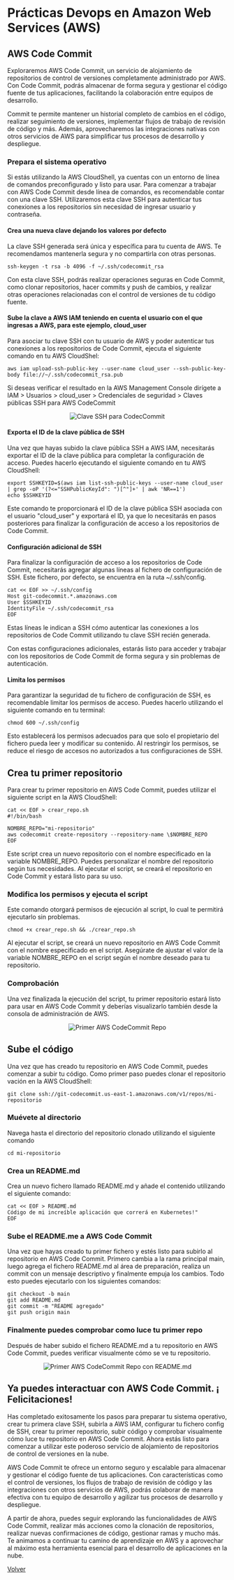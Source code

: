 # Prácticas Devops en Amazon Web Services (AWS)
## AWS Code Commit

Exploraremos AWS Code Commit, un servicio de alojamiento de repositorios de control de versiones completamente administrado por AWS. Con Code Commit, podrás almacenar de forma segura y gestionar el código fuente de tus aplicaciones, facilitando la colaboración entre equipos de desarrollo.

Commit te permite mantener un historial completo de cambios en el código, realizar seguimiento de versiones, implementar flujos de trabajo de revisión de código y más. Además, aprovecharemos las integraciones nativas con otros servicios de AWS para simplificar tus procesos de desarrollo y despliegue.

### Prepara el sistema operativo

Si estás utilizando la AWS CloudShell, ya cuentas con un entorno de línea de comandos preconfigurado y listo para usar. Para comenzar a trabajar con AWS Code Commit desde línea de comandos, es recomendable contar con una clave SSH. Utilizaremos esta clave SSH para autenticar tus conexiones a los repositorios sin necesidad de ingresar usuario y contraseña.

#### Crea una nueva clave dejando los valores por defecto

La clave SSH generada será única y específica para tu cuenta de AWS. Te recomendamos mantenerla segura y no compartirla con otras personas.

```shell
ssh-keygen -t rsa -b 4096 -f ~/.ssh/codecommit_rsa
```

Con esta clave SSH, podrás realizar operaciones seguras en Code Commit, como clonar repositorios, hacer commits y push de cambios, y realizar otras operaciones relacionadas con el control de versiones de tu código fuente.

#### Sube la clave a AWS IAM teniendo en cuenta el usuario con el que ingresas a AWS, para este ejemplo, cloud_user

Para asociar tu clave SSH con tu usuario de AWS y poder autenticar tus conexiones a los repositorios de Code Commit, ejecuta el siguiente comando en tu AWS CloudShel:

```shell
aws iam upload-ssh-public-key --user-name cloud_user --ssh-public-key-body file://~/.ssh/codecommit_rsa.pub
```

Si deseas verificar el resultado en la AWS Management Console dirígete a IAM > Usuarios > cloud_user > Credenciales de seguridad > Claves públicas SSH para AWS CodeCommit 

<div align="center">
  <img src="imagenes/clave-ssh-codecommit.png" alt="Clave SSH para CodecCommit">
</div>

#### Exporta el ID de la clave pública de SSH

Una vez que hayas subido la clave pública SSH a AWS IAM, necesitarás exportar el ID de la clave pública para completar la configuración de acceso. Puedes hacerlo ejecutando el siguiente comando en tu AWS CloudShell:

```shell
export SSHKEYID=$(aws iam list-ssh-public-keys --user-name cloud_user | grep -oP '(?<="SSHPublicKeyId": ")[^"]+' | awk 'NR==1')
echo $SSHKEYID
```

Este comando te proporcionará el ID de la clave pública SSH asociada con el usuario "cloud_user" y exportará el ID, ya que lo necesitarás en pasos posteriores para finalizar la configuración de acceso a los repositorios de Code Commit.

#### Configuración adicional de SSH

Para finalizar la configuración de acceso a los repositorios de Code Commit, necesitarás agregar algunas líneas al fichero de configuración de SSH. Este fichero, por defecto, se encuentra en la ruta ~/.ssh/config.


```shell
cat << EOF >> ~/.ssh/config
Host git-codecommit.*.amazonaws.com
User $SSHKEYID
IdentityFile ~/.ssh/codecommit_rsa
EOF
```

Estas líneas le indican a SSH cómo autenticar las conexiones a los repositorios de Code Commit utilizando tu clave SSH recién generada.

Con estas configuraciones adicionales, estarás listo para acceder y trabajar con los repositorios de Code Commit de forma segura y sin problemas de autenticación.

#### Limita los permisos

Para garantizar la seguridad de tu fichero de configuración de SSH, es recomendable limitar los permisos de acceso. Puedes hacerlo utilizando el siguiente comando en tu terminal:

```shell
chmod 600 ~/.ssh/config
```

Esto establecerá los permisos adecuados para que solo el propietario del fichero pueda leer y modificar su contenido. Al restringir los permisos, se reduce el riesgo de accesos no autorizados a tus configuraciones de SSH.

## Crea tu primer repositorio

Para crear tu primer repositorio en AWS Code Commit, puedes utilizar el siguiente script en la AWS CloudShell:

```shell
cat << EOF > crear_repo.sh
#!/bin/bash

NOMBRE_REPO="mi-repositorio"
aws codecommit create-repository --repository-name \$NOMBRE_REPO
EOF
```

Este script crea un nuevo repositorio con el nombre especificado en la variable NOMBRE_REPO. Puedes personalizar el nombre del repositorio según tus necesidades. Al ejecutar el script, se creará el repositorio en Code Commit y estará listo para su uso.

### Modifica los permisos y ejecuta el script

Este comando otorgará permisos de ejecución al script, lo cual te permitirá ejecutarlo sin problemas.

```shell
chmod +x crear_repo.sh && ./crear_repo.sh
```

Al ejecutar el script, se creará un nuevo repositorio en AWS Code Commit con el nombre especificado en el script. Asegúrate de ajustar el valor de la variable NOMBRE_REPO en el script según el nombre deseado para tu repositorio.

### Comprobación

Una vez finalizada la ejecución del script, tu primer repositorio estará listo para usar en AWS Code Commit y deberías visualizarlo también desde la consola de administración de AWS.

<div align="center">
  <img src="imagenes/primer-repo.png" alt="Primer AWS CodeCommit Repo">
</div>


## Sube el código

Una vez que has creado tu repositorio en AWS Code Commit, puedes comenzar a subir tu código. Como primer paso puedes clonar el repositorio vación en la AWS CloudShell:

```shell
git clone ssh://git-codecommit.us-east-1.amazonaws.com/v1/repos/mi-repositorio
```

### Muévete al directorio

Navega hasta el directorio del repositorio clonado utilizando el siguiente comando

```shell
cd mi-repositorio
```

### Crea un README.md

Crea un nuevo fichero llamado README.md y añade el contenido utilizando el siguiente comando:

```shell
cat << EOF > README.md
Código de mi increíble aplicación que correrá en Kubernetes!"
EOF
```

### Sube el README.me a AWS Code Commit

Una vez que hayas creado tu primer fichero y estés listo para subirlo al repositorio en AWS Code Commit.
Primero cambia a la rama principal main, luego agrega el fichero README.md al área de preparación, realiza un commit con un mensaje descriptivo y finalmente empuja los cambios. Todo esto puedes ejecutarlo con los siguientes comandos:

```shell
git checkout -b main
git add README.md
git commit -m "README agregado"
git push origin main
```

### Finalmente puedes comprobar como luce tu primer repo

Después de haber subido el fichero README.md a tu repositorio en AWS Code Commit, puedes verificar visualmente cómo se ve tu repositorio. 


<div align="center">
  <img src="imagenes/repo-con-readme.png" alt="Primer AWS CodeCommit Repo con README.md">
</div>

## Ya puedes interactuar con AWS Code Commit. ¡ Felicitaciones!

Has completado exitosamente los pasos para preparar tu sistema operativo, crear tu primera clave SSH, subirla a AWS IAM, configurar tu fichero config de SSH, crear tu primer repositorio, subir código y comprobar visualmente cómo luce tu repositorio en AWS Code Commit. Ahora estás listo para comenzar a utilizar este poderoso servicio de alojamiento de repositorios de control de versiones en la nube.

AWS Code Commit te ofrece un entorno seguro y escalable para almacenar y gestionar el código fuente de tus aplicaciones. Con características como el control de versiones, los flujos de trabajo de revisión de código y las integraciones con otros servicios de AWS, podrás colaborar de manera efectiva con tu equipo de desarrollo y agilizar tus procesos de desarrollo y despliegue.

A partir de ahora, puedes seguir explorando las funcionalidades de AWS Code Commit, realizar más acciones como la clonación de repositorios, realizar nuevas confirmaciones de código, gestionar ramas y mucho más. Te animamos a continuar tu camino de aprendizaje en AWS y a aprovechar al máximo esta herramienta esencial para el desarrollo de aplicaciones en la nube.

[Volver](indice.md)